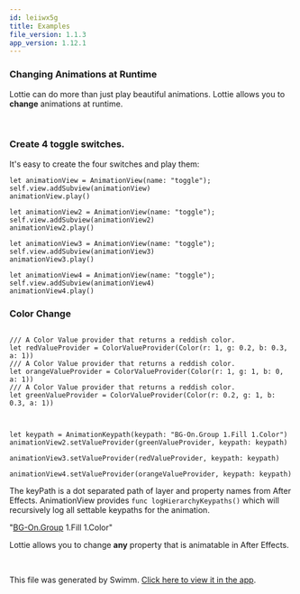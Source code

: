 ```yaml
---
id: leiiwx5g
title: Examples
file_version: 1.1.3
app_version: 1.12.1
---
```


### Changing Animations at Runtime

Lottie can do more than just play beautiful animations. Lottie allows you to **change** animations at runtime.

<br/>

### Create 4 toggle switches.

It's easy to create the four switches and play them:

```
let animationView = AnimationView(name: "toggle");
self.view.addSubview(animationView)
animationView.play()

let animationView2 = AnimationView(name: "toggle");
self.view.addSubview(animationView2)
animationView2.play()

let animationView3 = AnimationView(name: "toggle");
self.view.addSubview(animationView3)
animationView3.play()

let animationView4 = AnimationView(name: "toggle");
self.view.addSubview(animationView4)
animationView4.play()
```

### Color Change

```

/// A Color Value provider that returns a reddish color.
let redValueProvider = ColorValueProvider(Color(r: 1, g: 0.2, b: 0.3, a: 1))
/// A Color Value provider that returns a reddish color.
let orangeValueProvider = ColorValueProvider(Color(r: 1, g: 1, b: 0, a: 1))
/// A Color Value provider that returns a reddish color.
let greenValueProvider = ColorValueProvider(Color(r: 0.2, g: 1, b: 0.3, a: 1))



let keypath = AnimationKeypath(keypath: "BG-On.Group 1.Fill 1.Color")
animationView2.setValueProvider(greenValueProvider, keypath: keypath)

animationView3.setValueProvider(redValueProvider, keypath: keypath)

animationView4.setValueProvider(orangeValueProvider, keypath: keypath)
```

The keyPath is a dot separated path of layer and property names from After Effects. AnimationView provides `func logHierarchyKeypaths()` which will recursively log all settable keypaths for the animation.

"[BG-On.Group](http://BG-On.Group) 1.Fill 1.Color"

Lottie allows you to change **any** property that is animatable in After Effects.

<br/>

This file was generated by Swimm. [Click here to view it in the app](https://swimm-web-app.web.app/repos/Z2l0aHViJTNBJTNBbG90dGllLWlvcyUzQSUzQXVzZXJ0ZXN0aW5nLXN3aW1t/docs/leiiwx5g).
